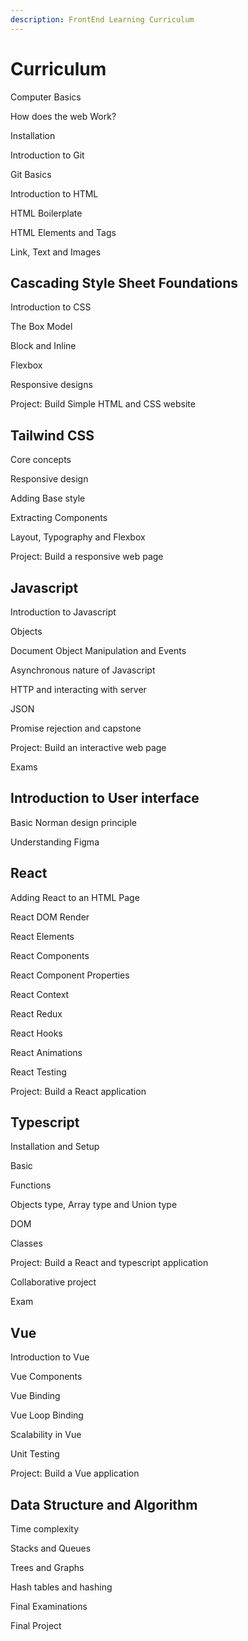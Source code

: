 ```yaml
---
description: FrontEnd Learning Curriculum
---
```


# Curriculum

Computer Basics

How does the web Work?

Installation

Introduction to Git

Git Basics

Introduction to HTML

HTML Boilerplate

HTML Elements and Tags

Link, Text and Images



## Cascading Style Sheet Foundations

Introduction to CSS

The Box Model

Block and Inline&#x20;

Flexbox

Responsive designs



Project: Build Simple HTML and CSS website



## Tailwind CSS

Core concepts

Responsive design&#x20;

Adding Base style

Extracting Components

Layout, Typography and Flexbox



Project: Build a responsive web page

## Javascript

Introduction to Javascript

Objects

Document Object Manipulation and Events

Asynchronous nature of Javascript

HTTP and interacting with server

JSON

Promise rejection and capstone



Project: Build an interactive web page

Exams&#x20;

## Introduction to User interface

Basic Norman design principle

Understanding Figma



## React

Adding React to an HTML Page

React DOM Render

React Elements

React Components

React Component Properties

React Context

React Redux

React Hooks

React Animations

React Testing



Project: Build a React application

## Typescript

Installation and Setup

Basic

Functions

Objects type, Array type and Union type

DOM

Classes



Project: Build a React and typescript application

Collaborative project&#x20;

Exam&#x20;

## Vue

Introduction to Vue

Vue Components

Vue Binding&#x20;

Vue Loop Binding

Scalability in Vue

Unit Testing



Project: Build a Vue application

## Data Structure and Algorithm

Time complexity

Stacks and Queues

Trees and Graphs

Hash tables and hashing

Final Examinations

Final Project




